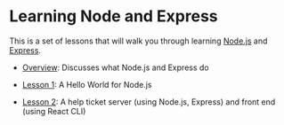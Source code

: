 # Learning Node and Express

This is a set of lessons that will walk you through learning [Node.js](https://nodejs.org/en/) and [Express](https://expressjs.com/).

* [Overview](/OVERVIEW.md): Discusses what Node.js and Express do

* [Lesson 1](/lesson1/README.md): A Hello World for Node.js

* [Lesson 2](/lesson2/README.md): A help ticket server (using Node.js, Express) and front end (using React CLI)
